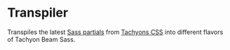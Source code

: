 # Transpiler

Transpiles the latest [Sass partials](https://github.com/tachyons-css/tachyons-sass/) from [Tachyons CSS](https://github.com/tachyons-css/) into different flavors of Tachyon Beam Sass.